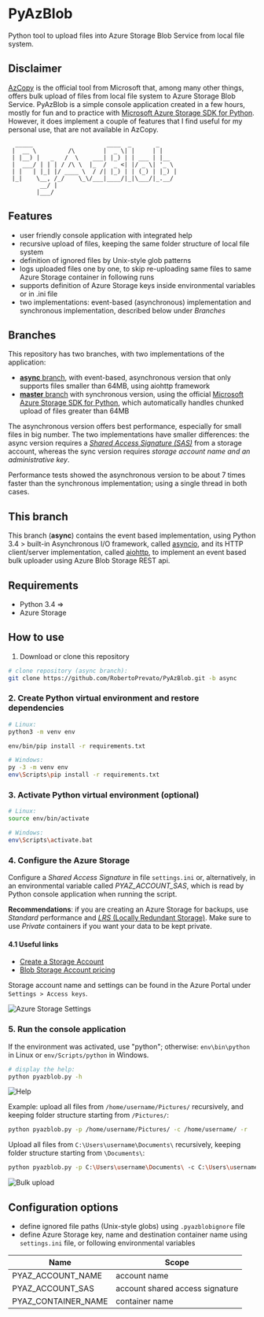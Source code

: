 # PyAzBlob
Python tool to upload files into Azure Storage Blob Service from local file system.

## Disclaimer
[AzCopy](https://docs.microsoft.com/en-us/azure/storage/storage-use-azcopy) is the official tool from Microsoft that, among many other things, offers bulk upload of files from local file system to Azure Storage Blob Service. PyAzBlob is a simple console application created in a few hours, mostly for fun and to practice with [Microsoft Azure Storage SDK for Python](https://github.com/Azure/azure-storage-python). However, it does implement a couple of features that I find useful for my personal use, that are not available in AzCopy.

```
  _____                     ____  _       _                
 |  __ \         /\        |  _ \| |     | |               
 | |__) |   _   /  \    ___| |_) | | ___ | |__             
 |  ___/ | | | / /\ \  |_  /  _ <| |/ _ \| '_ \            
 | |   | |_| |/ ____ \  / /| |_) | | (_) | |_) |           
 |_|    \__, /_/    \_\/___|____/|_|\___/|_.__/            
         __/ |                                             
        |___/                                              
```

## Features
* user friendly console application with integrated help
* recursive upload of files, keeping the same folder structure of local file system
* definition of ignored files by Unix-style glob patterns
* logs uploaded files one by one, to skip re-uploading same files to same Azure Storage container in following runs
* supports definition of Azure Storage keys inside environmental variables or in .ini file
* two implementations: event-based (asynchronous) implementation and synchronous implementation, described below under _Branches_

## Branches
This repository has two branches, with two implementations of the application:
* [**async** branch](https://github.com/RobertoPrevato/PyAzBlob/tree/async), with event-based, asynchronous version that only supports files smaller than 64MB, using aiohttp framework
* [**master** branch](https://github.com/RobertoPrevato/PyAzBlob) with synchronous version, using the official [Microsoft Azure Storage SDK for Python](https://github.com/Azure/azure-storage-python), which automatically handles chunked upload of files greater than 64MB

The asynchronous version offers best performance, especially for small files in big number. The two implementations have smaller differences: the async version requires a [_Shared Access Signature (SAS)_](https://docs.microsoft.com/en-us/azure/storage/storage-dotnet-shared-access-signature-part-1) from a storage account, whereas the sync version requires _storage account name and an administrative key_.

Performance tests showed the asynchronous version to be about 7 times faster than the synchronous implementation; using a single thread in both cases.

## This branch
This branch (**async**) contains the event based implementation, using Python 3.4 > built-in Asynchronous I/O framework, called [asyncio](https://docs.python.org/3/library/asyncio.html), and its HTTP client/server implementation, called [aiohttp](http://aiohttp.readthedocs.io/en/stable/), to implement an event based bulk uploader using Azure Blob Storage REST api.

## Requirements
* Python 3.4 =>
* Azure Storage

## How to use
1. Download or clone this repository
```bash
# clone repository (async branch):
git clone https://github.com/RobertoPrevato/PyAzBlob.git -b async
```

### 2. Create Python virtual environment and restore dependencies

```bash
# Linux:
python3 -m venv env

env/bin/pip install -r requirements.txt
```

```bash
# Windows:
py -3 -m venv env
env\Scripts\pip install -r requirements.txt
```

### 3. Activate Python virtual environment (optional)

```bash
# Linux:
source env/bin/activate
```

```bash
# Windows:
env\Scripts\activate.bat
```

### 4. Configure the Azure Storage

Configure a _Shared Access Signature_ in file `settings.ini` or, alternatively, in an environmental variable called _PYAZ_ACCOUNT_SAS_, which is read by Python console application when running the script. 

**Recommendations**: if you are creating an Azure Storage for backups, use _Standard_ performance and [_LRS_ (Locally Redundant Storage)](https://docs.microsoft.com/en-us/azure/storage/storage-redundancy#locally-redundant-storage). Make sure to use *Private* containers if you want your data to be kept private.

#### 4.1 Useful links
* [Create a Storage Account](https://docs.microsoft.com/en-us/azure/storage/storage-create-storage-account)
* [Blob Storage Account pricing](https://azure.microsoft.com/en-us/pricing/details/storage/blobs/)

Storage account name and settings can be found in the Azure Portal under `Settings > Access keys`.

![Azure Storage Settings](https://gist.githubusercontent.com/RobertoPrevato/9ff1fc2fe8acf15bbbe6094a836697f8/raw/0d100871f2233e0ea415ab21a8546330a8703534/azure-storage-sas.png)

### 5. Run the console application

If the environment was activated, use "python"; otherwise: `env\bin\python` in Linux or `env/Scripts/python` in Windows.

```bash
# display the help:
python pyazblob.py -h
```

![Help](https://gist.githubusercontent.com/RobertoPrevato/9ff1fc2fe8acf15bbbe6094a836697f8/raw/01175cde3c8f69c2a8496a1ae0ad2c1d4fbcc6a4/pyazblob-help-async.png)

Example: upload all files from `/home/username/Pictures/` recursively, and keeping folder structure starting from `/Pictures/`:

```bash
python pyazblob.py -p /home/username/Pictures/ -c /home/username/ -r
```

Upload all files from `C:\Users\username\Documents\` recursively, keeping folder structure starting from `\Documents\`:
```bash
python pyazblob.py -p C:\Users\username\Documents\ -c C:\Users\username\
```

![Bulk upload](https://gist.githubusercontent.com/RobertoPrevato/9ff1fc2fe8acf15bbbe6094a836697f8/raw/0558d5bbf903e1991f69befb39e9e078f446c50e/pyaz-upload.jpg)

## Configuration options
* define ignored file paths (Unix-style globs) using `.pyazblobignore` file
* define Azure Storage key, name and destination container name using `settings.ini` file, or following environmental variables

| Name                | Scope                              |
|---------------------|------------------------------------|
| PYAZ_ACCOUNT_NAME   | account name                       |
| PYAZ_ACCOUNT_SAS    | account shared access signature    |
| PYAZ_CONTAINER_NAME | container name                     |
